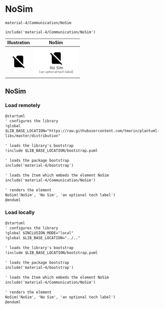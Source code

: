 # NoSim


```text
material-4/Communication/NoSim
```

```text
include('material-4/Communication/NoSim')
```



| Illustration | NoSim |
| :---: | :---: |
| ![illustration for Illustration](../../material-4/Communication/NoSim.png) | ![illustration for NoSim](../../material-4/Communication/NoSim.Local.png) |




## NoSim

### Load remotely
```plantuml
@startuml
' configures the library
!global $LIB_BASE_LOCATION="https://raw.githubusercontent.com/tmorin/plantuml-libs/master/distribution"

' loads the library's bootstrap
!include $LIB_BASE_LOCATION/bootstrap.puml

' loads the package bootstrap
include('material-4/bootstrap')

' loads the Item which embeds the element NoSim
include('material-4/Communication/NoSim')

' renders the element
NoSim('NoSim', 'No Sim', 'an optional tech label')
@enduml
```

### Load locally
```plantuml
@startuml
' configures the library
!global $INCLUSION_MODE="local"
!global $LIB_BASE_LOCATION="../.."

' loads the library's bootstrap
!include $LIB_BASE_LOCATION/bootstrap.puml

' loads the package bootstrap
include('material-4/bootstrap')

' loads the Item which embeds the element NoSim
include('material-4/Communication/NoSim')

' renders the element
NoSim('NoSim', 'No Sim', 'an optional tech label')
@enduml
```

